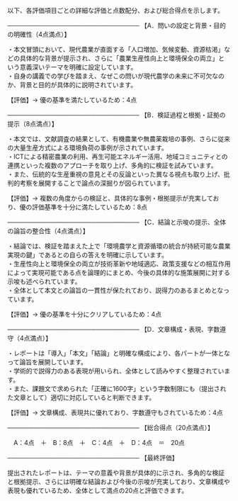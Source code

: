 以下、各評価項目ごとの詳細な評価と点数配分、および総合得点を示します。

──────────────────────────────
【A．問いの設定と背景・目的の明確性（4点満点）】

・本文冒頭において、現代農業が直面する「人口増加、気候変動、資源枯渇」などの具体的な背景が提示され、さらに「農業生産性向上と環境保全の両立」という意義深いテーマを明確に設定しています。  
・自身の講義での学びを踏まえ、なぜこの問いが現代農学の未来に不可欠なのか、背景と目的が具体的に説明されています。

【評価】→ 優の基準を満たしているため：4点

──────────────────────────────
【B．検証過程と根拠・証拠の提示（8点満点）】

・本文では、文献調査の結果として、有機農業や無農薬栽培の事例、さらに従来の大量生産方式による環境負荷の事例が示されています。  
・ICTによる精密農業の利用、再生可能エネルギー活用、地域コミュニティとの連携といった複数のアプローチを取り上げ、多角的に検証を試みています。  
・また、伝統的な生産重視の意見とその反論といった異なる視点も取り上げ、批判的考察を展開することで論点の深掘りが図られています。

【評価】→ 複数の角度からの検証と、具体的な事例・根拠提示が充実しており、優の評価基準を十分に満たしているため：8点

──────────────────────────────
【C．結論と示唆の提示、全体の論旨の整合性（4点満点）】

・結論では、検証を踏まえた上で「環境農学と資源循環の統合が持続可能な農業実現の鍵」であるとの自らの答えを明確に示しています。  
・生産性向上と環境保全の両立が技術革新や地域適応、政策支援などの相互作用によって実現可能である点を論理的にまとめ、今後の具体的な施策展開に対する示唆も述べられています。  
・全体として本文との論旨の一貫性が保たれており、説得力のあるまとめとなっています。

【評価】→ 優の基準を十分にクリアしているため：4点

──────────────────────────────
【D．文章構成・表現、字数遵守（4点満点）】

・レポートは「導入」「本文」「結論」と明確な構成により、各パートが一体となって論旨を展開しています。  
・学術的で説得力のある表現が用いられ、全体として読みやすく整理されています。  
・また、課題文で求められた「正確に1600字」という字数制限にも（提出された文章として）適切に対応していると判断できます。

【評価】→ 文章構成、表現共に優れており、字数遵守もされているため：4点

──────────────────────────────
【総合得点（20点満点）】

　A：4点　＋　B：8点　＋　C：4点　＋　D：4点　＝　20点

──────────────────────────────
【最終評価】

提出されたレポートは、テーマの意義や背景が具体的に示され、多角的な検証と根拠提示、さらには明確な結論および今後の示唆が充実しており、文章構成や表現も優れているため、全体として満点の20点と評価できます。